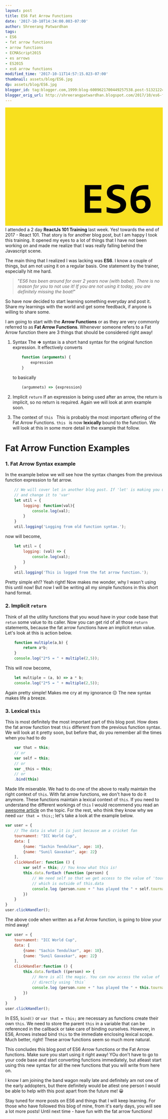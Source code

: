 ```yaml
---
layout: post
title: ES6 Fat Arrow Functions
date: '2017-10-10T14:34:00.003-07:00'
author: Shreerang Patwardhan
tags:
- ES6
- fat arrow functions
- arrow functions
- ECMAScript2015
- es arrows
- ES2015
- es6 arrow functions
modified_time: '2017-10-11T14:57:15.023-07:00'
thumbnail: assets/blog/ES6.jpg
dp: assets/blog/ES6.jpg
blogger_id: tag:blogger.com,1999:blog-6009621700449257538.post-5132122468626234658
blogger_orig_url: http://shreerangpatwardhan.blogspot.com/2017/10/es6-fat-arrow-functions.html
---
```


![ES6 Banner image](/assets/blog/ES6.jpg)
I attended a 2 day __ReactJs 101 Training__ last week. Yes! towards the end of 2017 - React 101. That story is for another blog post, but I am happy I took this training. It opened my eyes to a lot of things that I have not been working on and made me realize that I was really falling behind the Javascript scene.

The main thing that I realized I was lacking was **ES6**. I know a couple of things, but am not using it on a regular basis. One statement by the trainer, especially hit me hard.
>"_ES6 has been around for over 2 years now (with babel). There is no reason for you to not use it! If you are not using it today, you are definitely missing the boat!_"

So have now decided to start learning something everyday and post it. Share my learnings with the world and get some feedback, if anyone is willing to share some.

I am going to start with the **Arrow Functions** or as they are very commonly referred to as **Fat Arrow Functions**. Whenever someone refers to a Fat Arrow function there are 3 things that should be considered right away!

1. Syntax
    The **=>** syntax is a short hand syntax for the original function expression. It effectively converts
    ```javascript
        function (arguments) {
            expression
        }
    ```
    to basically
    ```javascript
        (argumnets) => {expression}
    ```

2. Implicit ```return```
    If an expression is being used after an arrow, the return is implicit, so no return is required. Again we will look at anm example soon.

3. The context of ```this ```
    This is probably the most important offering of the Fat Arrow Functions. ```this ``` is now **lexically** bound to the function. We will look at this in some more detail in the example that follow.

# Fat Arrow Function Examples
### 1. Fat Arrow Syntax example
In the example below we will see how the syntax changes from the previous function expression to fat arrow.
```javascript
    // We will cover let in another blog post. If 'let' is making you uncomfortable go ahead
    // and change it to 'var'
    let util = {
        logging: function(val){
            console.log(val);
        }
    }
    util.logging('Logging from old function syntax.');
```
now will become,
```javascript
    let util = {
        logging: (val) => {
            console.log(val);
        }
    }
    util.logging('This is logged from the fat arrow function.');
```
Pretty simple eh!? Yeah right! Now makes me wonder, why I wasn't using this until now! But now I will be writing all my simple functions in this short hand format.

### 2. Implicit ```return```
Think of all the utility functions that you woud have in your code base that ```retun``` some value to its caller. Now you can get rid of all those ```return``` statements, because the fat arrow functions have an implicit retun value. Let's look at this is action below.
```javascript
    function multiple(a,b) {
        return a*b;
    }
    console.log("2*5 = " + multiple(2,5));
```
This will now become,
```javascript
    let multiple = (a, b) => a * b;
    console.log("2*5 = " + multiple(2,5));
```
Again pretty simple! Makes me cry at my ignorance &#128532; The new syntax makes life a breeze.

### 3. Lexical ```this```
This is most definitely the most important part of this blog post. How does the fat arrow function treat ```this``` different from the previous function syntax. We will look at it pretty soon, but before that, do you remember all the times when you had to do
```javascript
    var that = this;
    // or
    var self = this;
    // or
    var _this = this;
    // or
    .bind(this)
```
Made life miserable. We had to do one of the above to really maintain the right context of ```this```. With fat arrow functions, we don't have to do it anymore. These functions maintain a lexical context of ```this```. If you need to understand the different workings of ```this``` I would recommend you read an [awesome article](http://javascriptissexy.com/understand-javascripts-this-with-clarity-and-master-it/) on the topic. For the rest, who think they know why we need ```var that = this;```; let's take a look at the example below.
```javascript
var user = {
    // The data is what it is just because am a cricket fan
    tournament: "ICC World Cup",
    data: [
        {name: "Sachin Tendulkar", age: 18},
        {name: "Sunil Gavaskar", age: 22}
    ],
    clickHandler: function () {
        var self = this; // You know what this is!
        this.data.forEach (function (person) {
            // We need self so that we get access to the value of 'tournament'
            // which is outside of this.data
            console.log (person.name + " has played the " + self.tournament + " at the age of " + person.age)
        })
    }
}
user.clickHandler();
```
The above code when written as a Fat Arrow function, is going to blow your mind away!

```javascript
var user = {
    tournament: "ICC World Cup",
    data: [
        {name: "Sachin Tendulkar", age: 18},
        {name: "Sunil Gavaskar", age: 22}
    ],
    clickHandler:function () {
        this.data.forEach ((person) => {
            // Here is all the magic. You can now access the value of 'tournament'
            // directly using `this`
            console.log (person.name + " has played the " + this.tournament + " at the age of " + person.age)
        })
    }
}
user.clickHandler();
```

In ES5, ```bind()``` or ```var that = this;``` are necessary as functions create their own ```this```. We need to store the parent ```this``` in a variable that can be referenced in the callback or take care of binding ourselves. However, in ES6, Arrows instead bind ```this``` to the immediate enclosing lexical scope. Much better, right! These arrow functions seem so much more natural.

This concludes this blog post of ES6 Arrow functions or the Fat Arrow functions. Make sure you start using it right away! YOu don't have to go to your code base and start converting functions immediately, but atleast start using this new syntax for all the new functions that you will write from here on.

I know I am joining the band wagon really late and definitely am not one of the early addopters, but there definitely would be atlest one person I would be able to help with this post apart from the future me! &#128512;

Stay tuned for more posts on ES6 and things that I will keep learning. For those who have followed this blog of mine, from it's early days, you will see a lot more posts! Until next time - have fun with the fat arrow functions!
